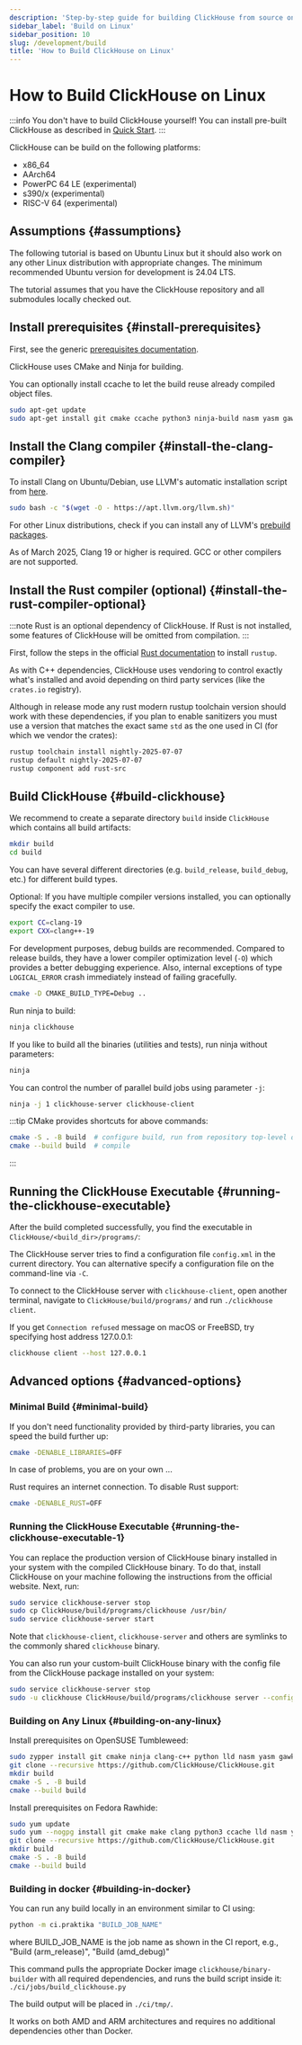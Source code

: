 ```yaml
---
description: 'Step-by-step guide for building ClickHouse from source on Linux systems'
sidebar_label: 'Build on Linux'
sidebar_position: 10
slug: /development/build
title: 'How to Build ClickHouse on Linux'
---
```


# How to Build ClickHouse on Linux

:::info You don't have to build ClickHouse yourself!
You can install pre-built ClickHouse as described in [Quick Start](https://clickhouse.com/#quick-start).
:::

ClickHouse can be build on the following platforms:

- x86_64
- AArch64
- PowerPC 64 LE (experimental)
- s390/x (experimental)
- RISC-V 64 (experimental)

## Assumptions {#assumptions}

The following tutorial is based on Ubuntu Linux but it should also work on any other Linux distribution with appropriate changes.
The minimum recommended Ubuntu version for development is 24.04 LTS.

The tutorial assumes that you have the ClickHouse repository and all submodules locally checked out.

## Install prerequisites {#install-prerequisites}

First, see the generic [prerequisites documentation](developer-instruction.md).

ClickHouse uses CMake and Ninja for building.

You can optionally install ccache to let the build reuse already compiled object files.

```bash
sudo apt-get update
sudo apt-get install git cmake ccache python3 ninja-build nasm yasm gawk lsb-release wget software-properties-common gnupg
```

## Install the Clang compiler {#install-the-clang-compiler}

To install Clang on Ubuntu/Debian, use LLVM's automatic installation script from [here](https://apt.llvm.org/).

```bash
sudo bash -c "$(wget -O - https://apt.llvm.org/llvm.sh)"
```

For other Linux distributions, check if you can install any of LLVM's [prebuild packages](https://releases.llvm.org/download.html).

As of March 2025, Clang 19 or higher is required.
GCC or other compilers are not supported.

## Install the Rust compiler (optional) {#install-the-rust-compiler-optional}

:::note
Rust is an optional dependency of ClickHouse.
If Rust is not installed, some features of ClickHouse will be omitted from compilation.
:::

First, follow the steps in the official [Rust documentation](https://www.rust-lang.org/tools/install) to install `rustup`.

As with C++ dependencies, ClickHouse uses vendoring to control exactly what's installed and avoid depending on third party services (like the `crates.io` registry).

Although in release mode any rust modern rustup toolchain version should work with these dependencies, if you plan to enable sanitizers you must use a version that matches the exact same `std` as the one used in CI (for which we vendor the crates):

```bash
rustup toolchain install nightly-2025-07-07
rustup default nightly-2025-07-07
rustup component add rust-src
```
## Build ClickHouse {#build-clickhouse}

We recommend to create a separate directory `build` inside `ClickHouse` which contains all build artifacts:

```sh
mkdir build
cd build
```

You can have several different directories (e.g. `build_release`, `build_debug`, etc.) for different build types.

Optional: If you have multiple compiler versions installed, you can optionally specify the exact compiler to use.

```sh
export CC=clang-19
export CXX=clang++-19
```

For development purposes, debug builds are recommended.
Compared to release builds, they have a lower compiler optimization level (`-O`) which provides a better debugging experience.
Also, internal exceptions of type `LOGICAL_ERROR` crash immediately instead of failing gracefully.

```sh
cmake -D CMAKE_BUILD_TYPE=Debug ..
```

Run ninja to build:

```sh
ninja clickhouse
```

If you like to build all the binaries (utilities and tests), run ninja without parameters:

```sh
ninja
```

You can control the number of parallel build jobs using parameter `-j`:

```sh
ninja -j 1 clickhouse-server clickhouse-client
```

:::tip
CMake provides shortcuts for above commands:

```sh
cmake -S . -B build  # configure build, run from repository top-level directory
cmake --build build  # compile
```
:::

## Running the ClickHouse Executable {#running-the-clickhouse-executable}

After the build completed successfully, you find the executable in `ClickHouse/<build_dir>/programs/`:

The ClickHouse server tries to find a configuration file `config.xml` in the current directory.
You can alternative specify a configuration file on the command-line via `-C`.

To connect to the ClickHouse server with `clickhouse-client`, open another terminal, navigate to `ClickHouse/build/programs/` and run `./clickhouse client`.

If you get `Connection refused` message on macOS or FreeBSD, try specifying host address 127.0.0.1:

```bash
clickhouse client --host 127.0.0.1
```

## Advanced options {#advanced-options}

### Minimal Build {#minimal-build}

If you don't need functionality provided by third-party libraries, you can speed the build further up:

```sh
cmake -DENABLE_LIBRARIES=OFF
```

In case of problems, you are on your own ...

Rust requires an internet connection. To disable Rust support:

```sh
cmake -DENABLE_RUST=OFF
```

### Running the ClickHouse Executable {#running-the-clickhouse-executable-1}

You can replace the production version of ClickHouse binary installed in your system with the compiled ClickHouse binary.
To do that, install ClickHouse on your machine following the instructions from the official website.
Next, run:

```bash
sudo service clickhouse-server stop
sudo cp ClickHouse/build/programs/clickhouse /usr/bin/
sudo service clickhouse-server start
```

Note that `clickhouse-client`, `clickhouse-server` and others are symlinks to the commonly shared `clickhouse` binary.

You can also run your custom-built ClickHouse binary with the config file from the ClickHouse package installed on your system:

```bash
sudo service clickhouse-server stop
sudo -u clickhouse ClickHouse/build/programs/clickhouse server --config-file /etc/clickhouse-server/config.xml
```

### Building on Any Linux {#building-on-any-linux}

Install prerequisites on OpenSUSE Tumbleweed:

```bash
sudo zypper install git cmake ninja clang-c++ python lld nasm yasm gawk
git clone --recursive https://github.com/ClickHouse/ClickHouse.git
mkdir build
cmake -S . -B build
cmake --build build
```

Install prerequisites on Fedora Rawhide:

```bash
sudo yum update
sudo yum --nogpg install git cmake make clang python3 ccache lld nasm yasm gawk
git clone --recursive https://github.com/ClickHouse/ClickHouse.git
mkdir build
cmake -S . -B build
cmake --build build
```

### Building in docker {#building-in-docker}

You can run any build locally in an environment similar to CI using:

```bash
python -m ci.praktika "BUILD_JOB_NAME"
```
where BUILD_JOB_NAME is the job name as shown in the CI report, e.g., "Build (arm_release)", "Build (amd_debug)"

This command pulls the appropriate Docker image `clickhouse/binary-builder` with all required dependencies,
and runs the build script inside it: `./ci/jobs/build_clickhouse.py`

The build output will be placed in `./ci/tmp/`.

It works on both AMD and ARM architectures and requires no additional dependencies other than Docker.
